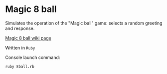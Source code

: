 # Magic 8 ball
Simulates the operation of the "Magic ball" game: selects a random greeting and response.

[Magic 8 ball wiki page](https://ru.wikipedia.org/wiki/Magic_8_ball)

Written in `Ruby`

Console launch command:

```
ruby 8ball.rb
```
